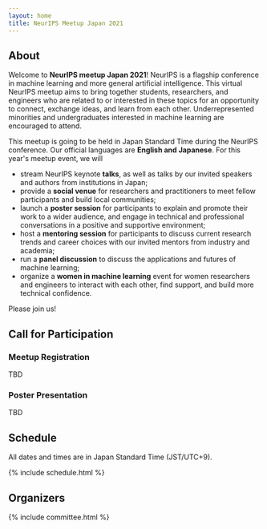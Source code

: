 ```yaml
---
layout: home
title: NeurIPS Meetup Japan 2021
---
```


## About

Welcome to **NeurIPS meetup Japan 2021**!
NeurIPS is a flagship conference in machine learning and more general artificial intelligence.
This virtual NeurIPS meetup aims to bring together students, researchers, and engineers who are related to or interested in these topics for an opportunity to connect, exchange ideas, and learn from each other.
Underrepresented minorities and undergraduates interested in machine learning are encouraged to attend.

This meetup is going to be held in Japan Standard Time during the NeurIPS conference.
Our official languages are **English and Japanese**.
For this year's meetup event, we will 
- stream NeurIPS keynote **talks**, as well as talks by our invited speakers and authors from institutions in Japan;
- provide a **social venue** for researchers and practitioners to meet fellow participants and build local communities;
- launch a **poster session** for participants to explain and promote their work to a wider audience, and engage in technical and professional conversations in a positive and supportive environment;
- host a **mentoring session** for participants to discuss current research trends and career choices with our invited mentors from industry and academia;
- run a **panel discussion** to discuss the applications and futures of machine learning;
- organize a **women in machine learning** event for women researchers and engineers to interact with each other, find support, and build more technical confidence.

Please join us!

## Call for Participation

### Meetup Registration

TBD

### Poster Presentation

TBD

## Schedule

All dates and times are in Japan Standard Time (JST/UTC+9).

{% include schedule.html %}

## Organizers

{% include committee.html %}
